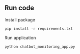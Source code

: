 ## Run code

Install package

```
pip install -r requirements.txt
```

Run application

```
python chatbot_monitoring_app.py
```
